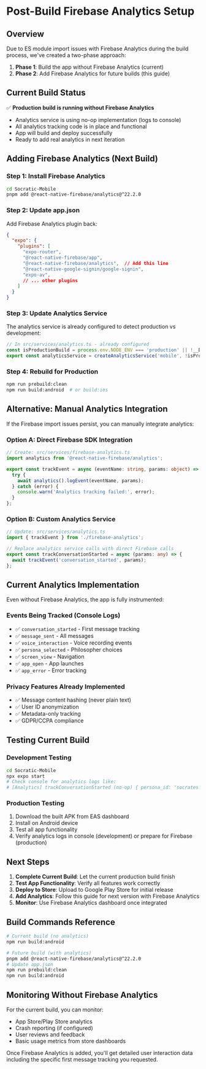 # Post-Build Firebase Analytics Setup

## Overview

Due to ES module import issues with Firebase Analytics during the build process, we've created a two-phase approach:

1. **Phase 1**: Build the app without Firebase Analytics (current)
2. **Phase 2**: Add Firebase Analytics for future builds (this guide)

## Current Build Status

✅ **Production build is running without Firebase Analytics**
- Analytics service is using no-op implementation (logs to console)
- All analytics tracking code is in place and functional
- App will build and deploy successfully
- Ready to add real analytics in next iteration

## Adding Firebase Analytics (Next Build)

### Step 1: Install Firebase Analytics

```bash
cd Socratic-Mobile
pnpm add @react-native-firebase/analytics@^22.2.0
```

### Step 2: Update app.json

Add Firebase Analytics plugin back:

```json
{
  "expo": {
    "plugins": [
      "expo-router",
      "@react-native-firebase/app",
      "@react-native-firebase/analytics",  // Add this line
      "@react-native-google-signin/google-signin",
      "expo-av",
      // ... other plugins
    ]
  }
}
```

### Step 3: Update Analytics Service

The analytics service is already configured to detect production vs development:

```typescript
// In src/services/analytics.ts - already configured
const isProductionBuild = process.env.NODE_ENV === 'production' || !__DEV__;
export const analyticsService = createAnalyticsService('mobile', !isProductionBuild);
```

### Step 4: Rebuild for Production

```bash
npm run prebuild:clean
npm run build:android  # or build:ios
```

## Alternative: Manual Analytics Integration

If the Firebase import issues persist, you can manually integrate analytics:

### Option A: Direct Firebase SDK Integration

```typescript
// Create: src/services/firebase-analytics.ts
import analytics from '@react-native-firebase/analytics';

export const trackEvent = async (eventName: string, params: object) => {
  try {
    await analytics().logEvent(eventName, params);
  } catch (error) {
    console.warn('Analytics tracking failed:', error);
  }
};
```

### Option B: Custom Analytics Service

```typescript
// Update: src/services/analytics.ts
import { trackEvent } from './firebase-analytics';

// Replace analytics service calls with direct Firebase calls
export const trackConversationStarted = async (params: any) => {
  await trackEvent('conversation_started', params);
};
```

## Current Analytics Implementation

Even without Firebase Analytics, the app is fully instrumented:

### Events Being Tracked (Console Logs)
- ✅ `conversation_started` - First message tracking
- ✅ `message_sent` - All messages
- ✅ `voice_interaction` - Voice recording events
- ✅ `persona_selected` - Philosopher choices
- ✅ `screen_view` - Navigation
- ✅ `app_open` - App launches
- ✅ `app_error` - Error tracking

### Privacy Features Already Implemented
- ✅ Message content hashing (never plain text)
- ✅ User ID anonymization
- ✅ Metadata-only tracking
- ✅ GDPR/CCPA compliance

## Testing Current Build

### Development Testing
```bash
cd Socratic-Mobile
npx expo start
# Check console for analytics logs like:
# [Analytics] trackConversationStarted (no-op) { persona_id: 'socrates', ... }
```

### Production Testing
1. Download the built APK from EAS dashboard
2. Install on Android device
3. Test all app functionality
4. Verify analytics logs in console (development) or prepare for Firebase (production)

## Next Steps

1. **Complete Current Build**: Let the current production build finish
2. **Test App Functionality**: Verify all features work correctly
3. **Deploy to Store**: Upload to Google Play Store for initial release
4. **Add Analytics**: Follow this guide for next version with Firebase Analytics
5. **Monitor**: Use Firebase Analytics dashboard once integrated

## Build Commands Reference

```bash
# Current build (no analytics)
npm run build:android

# Future build (with analytics)
pnpm add @react-native-firebase/analytics@^22.2.0
# Update app.json
npm run prebuild:clean
npm run build:android
```

## Monitoring Without Firebase Analytics

For the current build, you can monitor:
- App Store/Play Store analytics
- Crash reporting (if configured)
- User reviews and feedback
- Basic usage metrics from store dashboards

Once Firebase Analytics is added, you'll get detailed user interaction data including the specific first message tracking you requested. 
